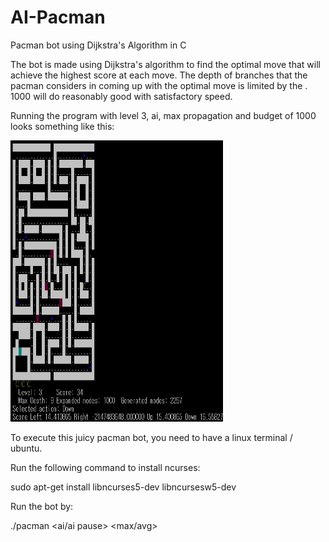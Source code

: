 # AI-Pacman
Pacman bot using Dijkstra's Algorithm in C

The bot is made using Dijkstra's algorithm to find the optimal move that will achieve the highest score at each move. The depth of branches that the pacman considers in coming up with the optimal move is limited by the <budget>. 1000 will do reasonably good with satisfactory speed. 
  
Running the program with level 3, ai, max propagation and budget of 1000 looks something like this:

<img src="images/example1.JPG" alt="alt text" width="340" height="450">


To execute this juicy pacman bot, you need to have a linux terminal / ubuntu.


Run the following command to install ncurses:

sudo apt-get install libncurses5-dev libncursesw5-dev 


Run the bot by:

./pacman <level> <ai/ai pause> <max/avg> <budget>
